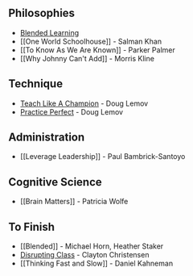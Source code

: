## Philosophies

* [Blended Learning](Blended-Learning)
* [[One World Schoolhouse]] - Salman Khan
* [[To Know As We Are Known]] - Parker Palmer
* [[Why Johnny Can't Add]] - Morris Kline

## Technique

* [Teach Like A Champion](Teach-Like-A-Champion) - Doug Lemov
* [Practice Perfect](Practice-Perfect) - Doug Lemov

## Administration

* [[Leverage Leadership]] - Paul Bambrick-Santoyo

## Cognitive Science

* [[Brain Matters]] - Patricia Wolfe

## To Finish

* [[Blended]] - Michael Horn, Heather Staker
* [Disrupting Class](Disrupting-Class) - Clayton Christensen
* [[Thinking Fast and Slow]] - Daniel Kahneman
